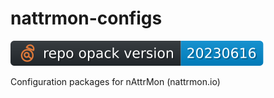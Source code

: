 # nattrmon-configs

![nattrmon-configs version](.github/version.svg)

Configuration packages for nAttrMon (nattrmon.io)
